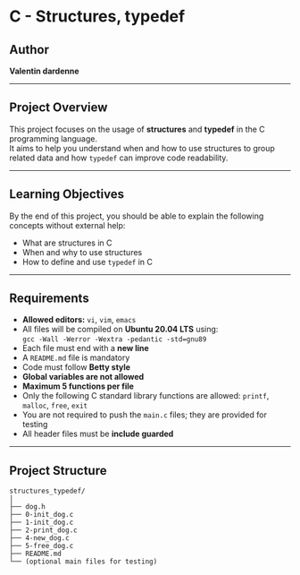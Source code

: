 # C - Structures, typedef

## Author
**Valentin dardenne**

---

## Project Overview
This project focuses on the usage of **structures** and **typedef** in the C programming language.  
It aims to help you understand when and how to use structures to group related data and how `typedef` can improve code readability.

---

## Learning Objectives
By the end of this project, you should be able to explain the following concepts without external help:
- What are structures in C
- When and why to use structures
- How to define and use `typedef` in C

---

## Requirements
- **Allowed editors:** `vi`, `vim`, `emacs`
- All files will be compiled on **Ubuntu 20.04 LTS** using:  
  `gcc -Wall -Werror -Wextra -pedantic -std=gnu89`
- Each file must end with a **new line**
- A `README.md` file is mandatory
- Code must follow **Betty style**
- **Global variables are not allowed**
- **Maximum 5 functions per file**
- Only the following C standard library functions are allowed: `printf`, `malloc`, `free`, `exit`
- You are not required to push the `main.c` files; they are provided for testing
- All header files must be **include guarded**

---

## Project Structure
```text
structures_typedef/
│
├── dog.h
├── 0-init_dog.c
├── 1-init_dog.c
├── 2-print_dog.c
├── 4-new_dog.c
├── 5-free_dog.c
├── README.md
└── (optional main files for testing)

